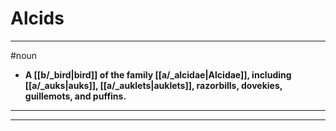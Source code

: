 # Alcids
---
#noun
- **A [[b/_bird|bird]] of the family [[a/_alcidae|Alcidae]], including [[a/_auks|auks]], [[a/_auklets|auklets]], razorbills, dovekies, guillemots, and puffins.**
---
---

